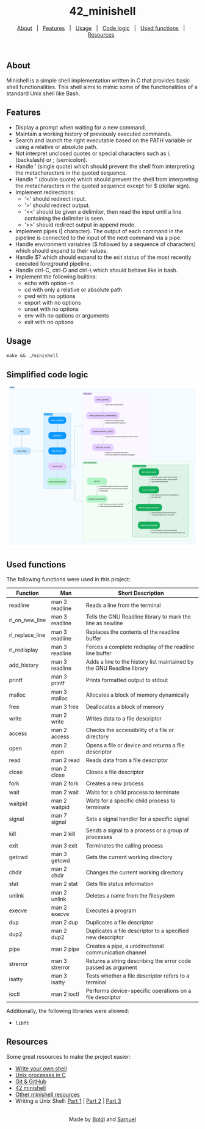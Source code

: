 <h1 align="center">42_minishell</h1>

<p align="center">
  <a href="#about">About</a> &#xa0; | &#xa0;
  <a href="#features">Features</a> &#xa0; | &#xa0;
  <a href="#usage">Usage</a> &#xa0; | &#xa0;
  <a href="#simplified-code-logic">Code logic</a> &#xa0; | &#xa0;
  <a href="#used-functions">Used functions</a> &#xa0; | &#xa0;
  <a href="#resources">Resources</a> &#xa0;
</p>

<br>

## About

Minishell is a simple shell implementation written in C that provides basic shell functionalities. This shell aims to mimic some of the functionalities of a standard Unix shell like Bash.

## Features

- Display a prompt when waiting for a new command.
- Maintain a working history of previously executed commands.
- Search and launch the right executable based on the PATH variable or using a relative or absolute path.
- Not interpret unclosed quotes or special characters such as \ (backslash) or ; (semicolon).
- Handle ’ (single quote) which should prevent the shell from interpreting the metacharacters in the quoted sequence.
- Handle " (double quote) which should prevent the shell from interpreting the metacharacters in the quoted sequence except for $ (dollar sign).
- Implement redirections:
  - '<' should redirect input.
  - '>' should redirect output.
  - '<<' should be given a delimiter, then read the input until a line containing the delimiter is seen.
  - '>>' should redirect output in append mode.
- Implement pipes (| character). The output of each command in the pipeline is connected to the input of the next command via a pipe.
- Handle environment variables ($ followed by a sequence of characters) which should expand to their values.
- Handle $? which should expand to the exit status of the most recently executed foreground pipeline.
- Handle ctrl-C, ctrl-D and ctrl-\ which should behave like in bash.
- Implement the following builtins:
  - echo with option -n
  - cd with only a relative or absolute path
  - pwd with no options
  - export with no options
  - unset with no options
  - env with no options or arguments
  - exit with no options

## Usage

```shell
make && ./minishell
```

## Simplified code logic

![Code logic flowchart](minishell.jpg)

## Used functions

The following functions were used in this project:

| **Function**    | **Man**        | **Short Description**                                                  |
| --------------- | -------------- | ---------------------------------------------------------------------- |
| readline        | man 3 readline | Reads a line from the terminal                                         |
| rl_on_new_line  | man 3 readline | Tells the GNU Readline library to mark the line as newline             |
| rl_replace_line | man 3 readline | Replaces the contents of the readline buffer                           |
| rl_redisplay    | man 3 readline | Forces a complete redisplay of the readline line buffer                |
| add_history     | man 3 readline | Adds a line to the history list maintained by the GNU Readline library |
| printf          | man 3 printf   | Prints formatted output to stdout                                      |
| malloc          | man 3 malloc   | Allocates a block of memory dynamically                                |
| free            | man 3 free     | Deallocates a block of memory                                          |
| write           | man 2 write    | Writes data to a file descriptor                                       |
| access          | man 2 access   | Checks the accessibility of a file or directory                        |
| open            | man 2 open     | Opens a file or device and returns a file descriptor                   |
| read            | man 2 read     | Reads data from a file descriptor                                      |
| close           | man 2 close    | Closes a file descriptor                                               |
| fork            | man 2 fork     | Creates a new process                                                  |
| wait            | man 2 wait     | Waits for a child process to terminate                                 |
| waitpid         | man 2 waitpid  | Waits for a specific child process to terminate                        |
| signal          | man 7 signal   | Sets a signal handler for a specific signal                            |
| kill            | man 2 kill     | Sends a signal to a process or a group of processes                    |
| exit            | man 3 exit     | Terminates the calling process                                         |
| getcwd          | man 3 getcwd   | Gets the current working directory                                     |
| chdir           | man 2 chdir    | Changes the current working directory                                  |
| stat            | man 2 stat     | Gets file status information                                           |
| unlink          | man 2 unlink   | Deletes a name from the filesystem                                     |
| execve          | man 2 execve   | Executes a program                                                     |
| dup             | man 2 dup      | Duplicates a file descriptor                                           |
| dup2            | man 2 dup2     | Duplicates a file descriptor to a specified new descriptor             |
| pipe            | man 2 pipe     | Creates a pipe, a unidirectional communication channel                 |
| strerror        | man 3 strerror | Returns a string describing the error code passed as argument          |
| isatty          | man 3 isatty   | Tests whether a file descriptor refers to a terminal                   |
| ioctl           | man 2 ioctl    | Performs device-specific operations on a file descriptor               |

Additionally, the following libraries were allowed:

- `libft`

## Resources

Some great resources to make the project easier:

- [Write your own shell](https://youtube.com/playlist?list=PLxIRFba3rzLzxxZMMbrm_-mkI7mV9G0pj&si=cmYw8hbQ3yzjXxvI)
- [Unix processes in C](https://youtube.com/playlist?list=PLfqABt5AS4FkW5mOn2Tn9ZZLLDwA3kZUY&si=Gb277hWIOIhzdNw9)
- [Git & GitHub](https://youtube.com/playlist?list=PL4cUxeGkcC9goXbgTDQ0n_4TBzOO0ocPR&si=Uq1ucOr4MHXsbRTQ)
- [42 minishell](https://youtube.com/playlist?list=PLGU1kcPKHMKj5yA0RPb5AK4QAhexmQwrW&si=qUeTIHAtYtlATnUM)
- [Other minishell resources](https://github.com/pasqualerossi/Minishell_Resources?tab=readme-ov-file)
- Writing a Unix Shell: [Part 1](https://indradhanush.github.io/blog/writing-a-unix-shell-part-1/) | [Part 2](https://indradhanush.github.io/blog/writing-a-unix-shell-part-2/) | [Part 3](https://indradhanush.github.io/blog/writing-a-unix-shell-part-3/)

<br>

<div align="center">
  Made by <a href="https://github.com/Szabold1" target="_blank">Boldi</a> and <a href="https://github.com/SamuelLeanderEckhard" target="_blank">Samuel</a>
</div>
